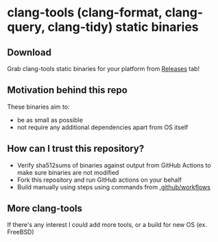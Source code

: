 # clang-tools (clang-format, clang-query, clang-tidy) static binaries

## Download

Grab clang-tools static binaries for your platform from [Releases](https://github.com/muttleyxd/clang-format-static-binaries/releases) tab!

## Motivation behind this repo

These binaries aim to:
- be as small as possible
- not require any additional dependencies apart from OS itself

## How can I trust this repository?

- Verify sha512sums of binaries against output from GitHub Actions to make sure binaries are not modified
- Fork this repository and run GitHub actions on your behalf
- Build manually using steps using commands from [.github/workflows](https://github.com/muttleyxd/clang-format-static-binaries/tree/master/.github/workflows)

## More clang-tools

If there's any interest I could add more tools, or a build for new OS (ex. FreeBSD)
